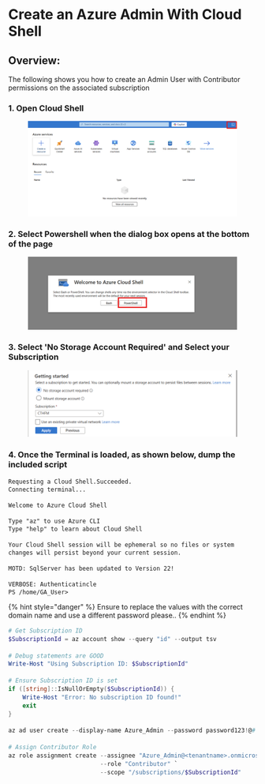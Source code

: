 # Create an Azure Admin With Cloud Shell

## Overview:

The following shows you how to create an Admin User with Contributor permissions on the associated subscription

### 1. Open Cloud Shell

<figure><img src="../.gitbook/assets/image (2).png" alt=""><figcaption></figcaption></figure>

### 2. Select Powershell when the dialog box opens at the bottom of the page

<figure><img src="../.gitbook/assets/image (3).png" alt=""><figcaption></figcaption></figure>

### 3. Select 'No Storage Account Required' and Select your Subscription

<figure><img src="../.gitbook/assets/image (4).png" alt=""><figcaption></figcaption></figure>

### 4. Once the Terminal is loaded, as shown below, dump the included script

```
Requesting a Cloud Shell.Succeeded. 
Connecting terminal...

Welcome to Azure Cloud Shell

Type "az" to use Azure CLI
Type "help" to learn about Cloud Shell

Your Cloud Shell session will be ephemeral so no files or system changes will persist beyond your current session.

MOTD: SqlServer has been updated to Version 22!

VERBOSE: Authenticatincle
PS /home/GA_User>
```

{% hint style="danger" %}
Ensure to replace the values with the correct domain name and use a different password please..
{% endhint %}

```powershell
# Get Subscription ID
$SubscriptionId = az account show --query "id" --output tsv

# Debug statements are GOOD
Write-Host "Using Subscription ID: $SubscriptionId"

# Ensure Subscription ID is set
if ([string]::IsNullOrEmpty($SubscriptionId)) {
    Write-Host "Error: No subscription ID found!"
    exit
}

az ad user create --display-name Azure_Admin --password password123!@# --user-principal-name Azure_Admin@<tenantname>.onmicrosoft.com

# Assign Contributor Role
az role assignment create --assignee "Azure_Admin@<tenantname>.onmicrosoft.com" `
                          --role "Contributor" `
                          --scope "/subscriptions/$SubscriptionId"
```
